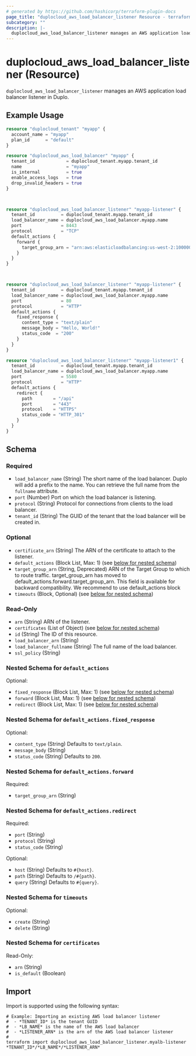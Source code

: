 ```yaml
---
# generated by https://github.com/hashicorp/terraform-plugin-docs
page_title: "duplocloud_aws_load_balancer_listener Resource - terraform-provider-duplocloud"
subcategory: ""
description: |-
  duplocloud_aws_load_balancer_listener manages an AWS application load balancer listener in Duplo.
---
```


# duplocloud_aws_load_balancer_listener (Resource)

`duplocloud_aws_load_balancer_listener` manages an AWS application load balancer listener in Duplo.

## Example Usage

```terraform
resource "duplocloud_tenant" "myapp" {
  account_name = "myapp"
  plan_id      = "default"
}

resource "duplocloud_aws_load_balancer" "myapp" {
  tenant_id            = duplocloud_tenant.myapp.tenant_id
  name                 = "myapp"
  is_internal          = true
  enable_access_logs   = true
  drop_invalid_headers = true
}



resource "duplocloud_aws_load_balancer_listener" "myapp-listener" {
  tenant_id          = duplocloud_tenant.myapp.tenant_id
  load_balancer_name = duplocloud_aws_load_balancer.myapp.name
  port               = 8443
  protocol           = "TCP"
  default_actions {
    forward {
      target_group_arn = "arn:aws:elasticloadbalancing:us-west-2:100000004:targetgroup/tg1/cc3e8ee8256682dd"
    }
  }
}



resource "duplocloud_aws_load_balancer_listener" "myapp-listener" {
  tenant_id          = duplocloud_tenant.myapp.tenant_id
  load_balancer_name = duplocloud_aws_load_balancer.myapp.name
  port               = 80
  protocol           = "HTTP"
  default_actions {
    fixed_response {
      content_type = "text/plain"
      message_body = "Hello, World!"
      status_code  = "200"
    }
  }
}

resource "duplocloud_aws_load_balancer_listener" "myapp-listener1" {
  tenant_id          = duplocloud_tenant.myapp.tenant_id
  load_balancer_name = duplocloud_aws_load_balancer.myapp.name
  port               = 5580
  protocol           = "HTTP"
  default_actions {
    redirect {
      path        = "/api"
      port        = "443"
      protocol    = "HTTPS"
      status_code = "HTTP_301"
    }
  }
}
```

<!-- schema generated by tfplugindocs -->
## Schema

### Required

- `load_balancer_name` (String) The short name of the load balancer.  Duplo will add a prefix to the name.  You can retrieve the full name from the `fullname` attribute.
- `port` (Number) Port on which the load balancer is listening.
- `protocol` (String) Protocol for connections from clients to the load balancer.
- `tenant_id` (String) The GUID of the tenant that the load balancer will be created in.

### Optional

- `certificate_arn` (String) The ARN of the certificate to attach to the listener.
- `default_actions` (Block List, Max: 1) (see [below for nested schema](#nestedblock--default_actions))
- `target_group_arn` (String, Deprecated) ARN of the Target Group to which to route traffic. target_group_arn has moved to default_actions.forward.target_group_arn. This field is available for backward compatibility. We recommend to use default_actions block
- `timeouts` (Block, Optional) (see [below for nested schema](#nestedblock--timeouts))

### Read-Only

- `arn` (String) ARN of the listener.
- `certificates` (List of Object) (see [below for nested schema](#nestedatt--certificates))
- `id` (String) The ID of this resource.
- `load_balancer_arn` (String)
- `load_balancer_fullname` (String) The full name of the load balancer.
- `ssl_policy` (String)

<a id="nestedblock--default_actions"></a>
### Nested Schema for `default_actions`

Optional:

- `fixed_response` (Block List, Max: 1) (see [below for nested schema](#nestedblock--default_actions--fixed_response))
- `forward` (Block List, Max: 1) (see [below for nested schema](#nestedblock--default_actions--forward))
- `redirect` (Block List, Max: 1) (see [below for nested schema](#nestedblock--default_actions--redirect))

<a id="nestedblock--default_actions--fixed_response"></a>
### Nested Schema for `default_actions.fixed_response`

Optional:

- `content_type` (String) Defaults to `text/plain`.
- `message_body` (String)
- `status_code` (String) Defaults to `200`.


<a id="nestedblock--default_actions--forward"></a>
### Nested Schema for `default_actions.forward`

Required:

- `target_group_arn` (String)


<a id="nestedblock--default_actions--redirect"></a>
### Nested Schema for `default_actions.redirect`

Required:

- `port` (String)
- `protocol` (String)
- `status_code` (String)

Optional:

- `host` (String) Defaults to `#{host}`.
- `path` (String) Defaults to `/#{path}`.
- `query` (String) Defaults to `#{query}`.



<a id="nestedblock--timeouts"></a>
### Nested Schema for `timeouts`

Optional:

- `create` (String)
- `delete` (String)


<a id="nestedatt--certificates"></a>
### Nested Schema for `certificates`

Read-Only:

- `arn` (String)
- `is_default` (Boolean)

## Import

Import is supported using the following syntax:

```shell
# Example: Importing an existing AWS load balancer listener
#  - *TENANT_ID* is the tenant GUID
#  - *LB_NAME* is the name of the AWS load balancer
#  - *LISTENER_ARN* is the arn of the AWS load balancer listener
#
terraform import duplocloud_aws_load_balancer_listener.myalb-listener *TENANT_ID*/*LB_NAME*/*LISTENER_ARN*
```
